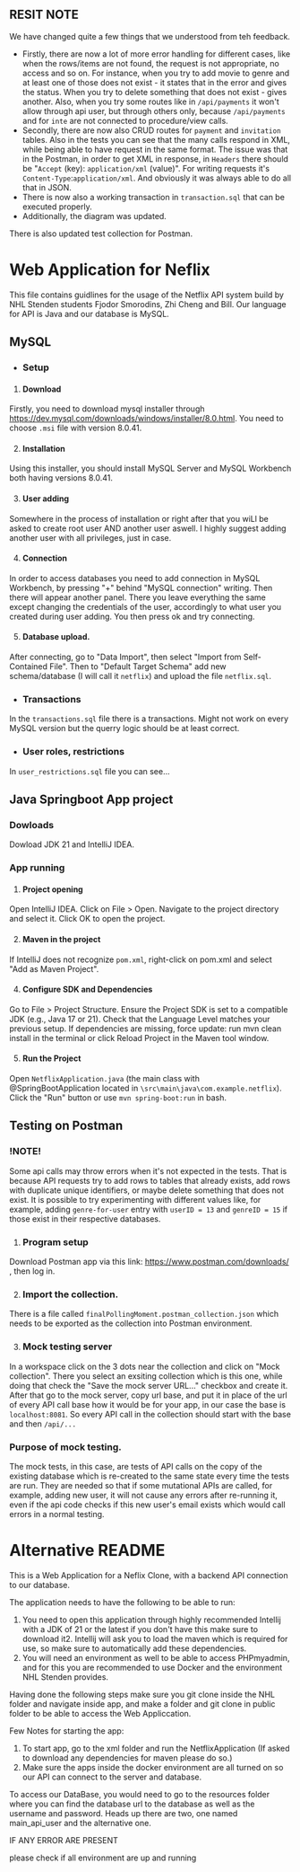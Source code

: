 
## RESIT NOTE

We have changed quite a few things that we understood from teh feedback.

- Firstly, there are now a lot of more error handling for different cases, like when the rows/items are not found, the request is not appropriate, no access and so on. For instance, when you try to add movie to genre and at least one of those does not exist - it states that in the error and gives the status. When you try to delete something that does not exist - gives another. Also, when you try some routes like in `/api/payments` it won't allow through api user, but through others only, because `/api/payments` and for `inte` are not connected to procedure/view calls.
- Secondly, there are now also CRUD routes for `payment` and `invitation` tables. Also in the tests you can see that the many calls respond in XML, while being able to have request in the same format. The issue was that in the Postman, in order to get XML in response, in `Headers` there should be "`Accept` (key): `application/xml` (value)". For writing requests it's `Content-Type`:`application/xml`. And obviously it was always able to do all that in JSON.
- There is now also a working transaction in `transaction.sql` that can be executed properly.
- Additionally, the diagram was updated.

There is also updated test collection for Postman.

# Web Application for Neflix
This file contains guidlines for the usage of the Netflix API system build by NHL Stenden students Fjodor Smorodins, Zhi Cheng and Bill. 
Our language for API is Java and our database is MySQL.


## MySQL

* ### Setup

1) #### Download
Firstly, you need to download mysql installer through https://dev.mysql.com/downloads/windows/installer/8.0.html. 
You need to choose `.msi` file with version 8.0.41. 

2) #### Installation
Using this installer, you should install MySQL Server and MySQL Workbench both having versions 8.0.41.

3) #### User adding
Somewhere in the process of installation or right after that you wiLl be asked to create root user AND another user aswell. 
I highly suggest adding another user with all privileges, just in case.

4) #### Connection

In order to access databases you need to add connection in MySQL Workbench, by pressing "+" behind "MySQL connection" writing.
Then there will appear another panel. 
There you leave everything the same except changing the credentials of the user, accordingly to what user you created during user adding.
You then press ok and try connecting.

5) #### Database upload.

After connecting, go to "Data Import", then select "Import from Self-Contained File". Then to "Default Target Schema" add new schema/database (I will call it `netflix`) and upload the file `netflix.sql`. 

* ### Transactions

In the `transactions.sql` file there is a transactions. Might not work on every MySQL version but the querry logic should be at least correct.


* ### User roles, restrictions

In `user_restrictions.sql` file you can see...


## Java Springboot App project

### Dowloads
Dowload JDK 21 and IntelliJ IDEA.

### App running

1) #### Project opening
Open IntelliJ IDEA.
Click on File > Open.
Navigate to the project directory and select it.
Click OK to open the project.

2) #### Maven in the project
If IntelliJ does not recognize `pom.xml`, right-click on pom.xml and select "Add as Maven Project".

4) #### Configure SDK and Dependencies
Go to File > Project Structure.
Ensure the Project SDK is set to a compatible JDK (e.g., Java 17 or 21).
Check that the Language Level matches your previous setup.
If dependencies are missing, force update: run mvn clean install in the terminal or click Reload Project in the Maven tool window.

 5) #### Run the Project
Open `NetflixApplication.java` (the main class with @SpringBootApplication located in `\src\main\java\com.example.netflix`). Click the "Run" button or use `mvn spring-boot:run` in bash.


## Testing on Postman

### !NOTE!

Some api calls may throw errors when it's not expected in the tests. That is because API requests try to add rows to tables that already exists, add rows with duplicate unique identifiers, or maybe delete something that does not exist. It is possible to try experimenting with different values like, for example, adding `genre-for-user` entry with `userID = 13` and `genreID = 15` if those exist in their respective databases. 

1) ### Program setup
Download Postman app via this link: https://www.postman.com/downloads/ , then log in.

2) ### Import the collection.
There is a file called `finalPollingMoment.postman_collection.json` which needs to be exported as the collection into Postman environment.

3) ### Mock testing server

In a workspace click on the 3 dots near the collection and click on "Mock collection". There you select an exsiting collection which is this one, while doing that check the "Save the mock server URL..." checkbox and create it. After that go to the mock server, copy url base, and put it in place of the url of every API call base how it would be for your app, in our case the base is `localhost:8081`. So every API call in the collection should start with the base and then `/api/...`

### Purpose of mock testing.
The mock tests, in this case, are tests of API calls on the copy of the existing database which is re-created to the same state every time the tests are run. They are needed so that if some mutational APIs are called, for example, adding new user, it will not cause any errors after re-running it, even if the api code checks if this new user's email exists which would call errors in a normal testing.



# Alternative README

This is a Web Application for a Neflix Clone, with a backend API connection to our database.

The application needs to have the following to be able to run: 
1. You need to open this application through highly recommended Intellij with a JDK of 21 or the latest if you don't have this make sure to download it2. Intellij will ask you to load the maven which is required for use, so make sure to automatically add these dependencies.
2. You will need an environment as well to be able to access PHPmyadmin, and for this you are recommended to use Docker and the environment NHL Stenden provides.

Having done the following steps make sure you git clone inside the NHL folder and navigate inside app, and make a folder and git clone in public folder to be able to access the Web Appliccation.

Few Notes for starting the app:
1. To start app, go to the xml folder and run the NetflixApplication (If asked to download any dependencies for maven please do so.)
2. Make sure the apps inside the docker environment are all turned on so our API can connect to the server and database.

To access our DataBase, you would need to go to the resources folder where you can find the database url to the database as well as the username and password. Heads up there are two, one named main_api_user and the alternative one.

IF ANY ERROR ARE PRESENT

please check if all environment are up and running
